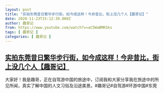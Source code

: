 ```yaml
---
layout: post
title: "实拍东莞昔日繁华步行街，如今成这样！今非昔比，街上没几个人【趣哥记】"
date: 2020-11-23T15:12:39.000Z
author: 趣哥记
from: https://www.youtube.com/watch?v=aC5WaBMKSks
tags: [ 趣哥记 ]
categories: [ 趣哥记 ]
---
```

<!--1606144359000-->
[实拍东莞昔日繁华步行街，如今成这样！今非昔比，街上没几个人【趣哥记】](https://www.youtube.com/watch?v=aC5WaBMKSks)
------

<div>
大家好！我是趣哥，正在自驾游中国的旅途中，订阅我和大家分享我在旅途中的所见所闻，真实了解中国的人文习俗及沿途美景。#趣哥记#自驾游#环游中国#东莞
</div>
